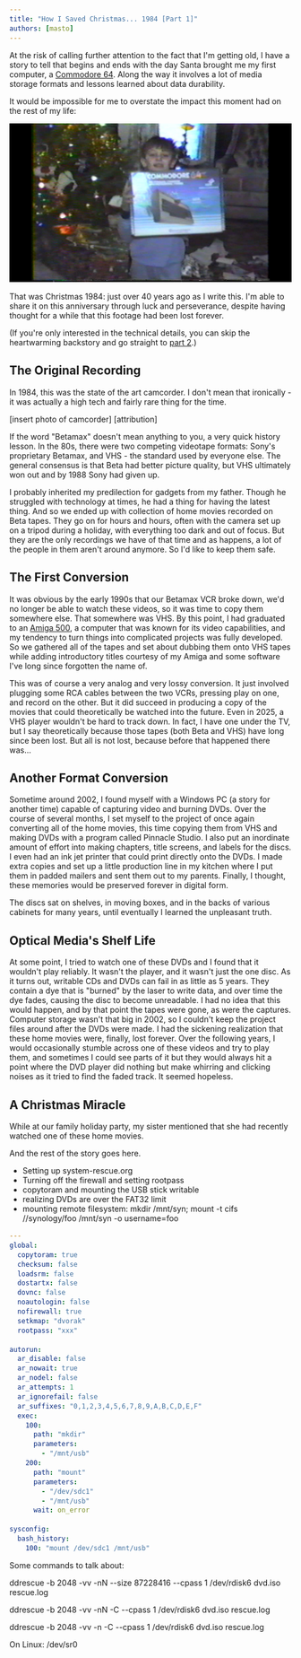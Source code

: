 ```yaml
---
title: "How I Saved Christmas... 1984 [Part 1]"
authors: [masto]
---
```


At the risk of calling further attention to the fact that I'm getting old, I
have a story to tell that begins and ends with the day Santa brought me my first
computer, a [Commodore 64](https://en.wikipedia.org/wiki/Commodore_64). Along
the way it involves a lot of media storage formats and lessons learned about
data durability.

<!-- truncate -->

It would be impossible for me to overstate the impact this moment had on the
rest of my life:

![A smiling nine year old boy in front of a Christmas tree holding a Commodore 64 box](a_computer.jpg)

That was Christmas 1984: just over 40 years ago as I write this. I'm able to
share it on this anniversary through luck and perseverance, despite having
thought for a while that this footage had been lost forever.

(If you're only interested in the technical details, you can skip the
heartwarming backstory and go straight to [part 2](./part2.md).)

## The Original Recording

In 1984, this was the state of the art camcorder. I don't mean that ironically -
it was actually a high tech and fairly rare thing for the time.

[insert photo of camcorder] [attribution]

If the word "Betamax" doesn't mean anything to you, a very quick history lesson.
In the 80s, there were two competing videotape formats: Sony's proprietary
Betamax, and VHS - the standard used by everyone else. The general consensus is
that Beta had better picture quality, but VHS ultimately won out and by 1988
Sony had given up.

I probably inherited my predilection for gadgets from my father. Though he
struggled with technology at times, he had a thing for having the latest thing.
And so we ended up with collection of home movies recorded on Beta tapes. They
go on for hours and hours, often with the camera set up on a tripod during a
holiday, with everything too dark and out of focus. But they are the only
recordings we have of that time and as happens, a lot of the people in them
aren't around anymore. So I'd like to keep them safe.

## The First Conversion

It was obvious by the early 1990s that our Betamax VCR broke down, we'd no
longer be able to watch these videos, so it was time to copy them somewhere
else. That somewhere was VHS. By this point, I had graduated to an
[Amiga 500](https://en.wikipedia.org/wiki/Amiga_500), a computer that was known
for its video capabilities, and my tendency to turn things into complicated
projects was fully developed. So we gathered all of the tapes and set about
dubbing them onto VHS tapes while adding introductory titles courtesy of my
Amiga and some software I've long since forgotten the name of.

This was of course a very analog and very lossy conversion. It just involved
plugging some RCA cables between the two VCRs, pressing play on one, and record
on the other. But it did succeed in producing a copy of the movies that could
theoretically be watched into the future. Even in 2025, a VHS player wouldn't be
hard to track down. In fact, I have one under the TV, but I say theoretically
because those tapes (both Beta and VHS) have long since been lost. But all is
not lost, because before that happened there was...

## Another Format Conversion

Sometime around 2002, I found myself with a Windows PC (a story for another
time) capable of capturing video and burning DVDs. Over the course of several
months, I set myself to the project of once again converting all of the home
movies, this time copying them from VHS and making DVDs with a program called
Pinnacle Studio. I also put an inordinate amount of effort into making chapters,
title screens, and labels for the discs. I even had an ink jet printer that
could print directly onto the DVDs. I made extra copies and set up a little
production line in my kitchen where I put them in padded mailers and sent them
out to my parents. Finally, I thought, these memories would be preserved forever
in digital form.

The discs sat on shelves, in moving boxes, and in the backs of various cabinets
for many years, until eventually I learned the unpleasant truth.

## Optical Media's Shelf Life

At some point, I tried to watch one of these DVDs and I found that it wouldn't
play reliably. It wasn't the player, and it wasn't just the one disc. As it
turns out, writable CDs and DVDs can fail in as little as 5 years. They contain
a dye that is "burned" by the laser to write data, and over time the dye fades,
causing the disc to become unreadable. I had no idea that this would happen, and
by that point the tapes were gone, as were the captures. Computer storage wasn't
that big in 2002, so I couldn't keep the project files around after the DVDs
were made. I had the sickening realization that these home movies were, finally,
lost forever. Over the following years, I would occasionally stumble across one
of these videos and try to play them, and sometimes I could see parts of it but
they would always hit a point where the DVD player did nothing but make whirring
and clicking noises as it tried to find the faded track. It seemed hopeless.

## A Christmas Miracle

While at our family holiday party, my sister mentioned that she had recently
watched one of these home movies.

And the rest of the story goes here.

- Setting up system-rescue.org
- Turning off the firewall and setting rootpass
- copytoram and mounting the USB stick writable
- realizing DVDs are over the FAT32 limit
- mounting remote filesystem: mkdir /mnt/syn; mount -t cifs //synology/foo
  /mnt/syn -o username=foo

```yaml
---
global:
  copytoram: true
  checksum: false
  loadsrm: false
  dostartx: false
  dovnc: false
  noautologin: false
  nofirewall: true
  setkmap: "dvorak"
  rootpass: "xxx"

autorun:
  ar_disable: false
  ar_nowait: true
  ar_nodel: false
  ar_attempts: 1
  ar_ignorefail: false
  ar_suffixes: "0,1,2,3,4,5,6,7,8,9,A,B,C,D,E,F"
  exec:
    100:
      path: "mkdir"
      parameters:
        - "/mnt/usb"
    200:
      path: "mount"
      parameters:
        - "/dev/sdc1"
        - "/mnt/usb"
      wait: on_error

sysconfig:
  bash_history:
    100: "mount /dev/sdc1 /mnt/usb"
```

Some commands to talk about:

ddrescue -b 2048 -vv -nN --size 87228416 --cpass 1 /dev/rdisk6 dvd.iso
rescue.log

ddrescue -b 2048 -vv -nN -C --cpass 1 /dev/rdisk6 dvd.iso rescue.log

ddrescue -b 2048 -vv -n -C --cpass 1 /dev/rdisk6 dvd.iso rescue.log

On Linux: /dev/sr0

